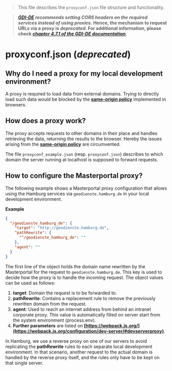 >This file describes the `proxyconf.json` file structure and functionality.

>**_[GDI-DE](https://www.gdi-de.org/en) recommends setting CORS headers on the required services instead of using proxies._ Hence, the mechanism to request URLs via a proxy is _deprecated_. For additional information, please check _[chapter 4.7.1 of the GDI-DE documentation](https://www.gdi-de.org/SharedDocs/Downloads/DE/GDI-DE/Dokumente/Architektur_GDI-DE_Bereitstellung_Darstellungsdienste.pdf?__blob=publicationFile)_.**

# proxyconf.json (_deprecated_)

## Why do I need a proxy for my local development environment?

A proxy is required to load data from external domains. Trying to directly load such data would be blocked by the **[same-origin policy](https://de.wikipedia.org/wiki/Same-Origin-Policy)** implemented in browsers.

## How does a proxy work?

The proxy accepts requests to other domains in their place and handles retrieving the data, returning the results to the browser. Hereby the issues arising from the **[same-origin policy](https://de.wikipedia.org/wiki/Same-Origin-Policy)** are circumvented.

The file `proxyconf_example.json` (resp. `proxyconf.json`) describes to which domain the server running at localhost is supposed to forward requests.

## How to configure the Masterportal proxy?

The following example shows a Masterportal proxy configuration that allows using the Hamburg services via `geodienste.hamburg.de` in your local development environment.

**Example**
```json
{
  "/geodienste_hamburg_de": {
    "target": "http://geodienste.hamburg.de",
    "pathRewrite": {
      "^/geodienste_hamburg_de": ""
    },
    "agent": ""
  }
}
```

The first line of the object holds the domain name rewritten by the Masterportal for the request to `geodienste.hamburg.de`. This key is used to decide how the proxy is to handle the incoming request. The object values can be used as follows:

1. **target**: Domain the request is to be forwarded to.
2. **pathRewrite**: Contains a replacement rule to remove the previously rewritten domain from the request.
3. **agent**: Used to reach an internet address from behind an intranet corporate proxy. This value is automatically filled on server start from the system environment (process.env).
4. **Further parameters** are listed on **[https://webpack.js.org/](https://webpack.js.org/configuration/dev-server/#devserverproxy)**.

In Hamburg, we use a reverse proxy on one of our servers to avoid replicating the **pathRewrite** rules to each separate local development environment. In that scenario, another request to the actual domain is handled by the reverse proxy itself, and the rules only have to be kept on that single server.
